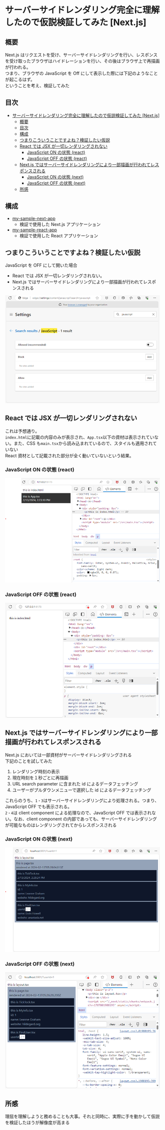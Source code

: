 # サーバーサイドレンダリング完全に理解したので仮説検証してみた [Next.js]

## 概要

Next.js はリクエストを受け、サーバーサイドレンダリングを行い、レスポンスを受け取ったブラウザはハイドレーションを行い、その後はブラウザ上で再描画が行われる。  
つまり、ブラウザの JavaScript を Off にして表示した際には下記のようなことが起こるはず。  
ということを考え、検証してみた

## 目次

- [サーバーサイドレンダリング完全に理解したので仮説検証してみた \[Next.js\]](#サーバーサイドレンダリング完全に理解したので仮説検証してみた-nextjs)
  - [概要](#概要)
  - [目次](#目次)
  - [構成](#構成)
  - [つまりこういうことですよね？検証したい仮説](#つまりこういうことですよね検証したい仮説)
  - [React では JSX が一切レンダリングされない](#react-では-jsx-が一切レンダリングされない)
    - [JavaScript ON の状態 (react)](#javascript-on-の状態-react)
    - [JavaScript OFF の状態 (react)](#javascript-off-の状態-react)
  - [Next.js ではサーバーサイドレンダリングにより一部描画が行われてレスポンスされる](#nextjs-ではサーバーサイドレンダリングにより一部描画が行われてレスポンスされる)
    - [JavaScript ON の状態 (next)](#javascript-on-の状態-next)
    - [JavaScript OFF の状態 (next)](#javascript-off-の状態-next)
  - [所感](#所感)

## 構成

- [my-sample-next-app](./my-sample-next-app)
  - 検証で使用した Next.js アプリケーション
- [my-sample-react-app](./my-sample-react-app)
  - 検証で使用した React アプリケーション

## つまりこういうことですよね？検証したい仮説

JavaScript を OFF にして開いた場合

- React では JSX が一切レンダリングされない。
- Next.js ではサーバーサイドレンダリングにより一部描画が行われてレスポンスされる

![00-js-off.png](./articles/images/00-js-off.png)

## React では JSX が一切レンダリングされない

これは予想通り。  
`index.html`に記載の内容のみが表示され、`App.tsx`以下の資材は表示されていない。また、CSS も`main.tsx`から読み込まれているので、スタイルも適用されていない  
React 資材として記載された部分が全く動いていないという結果。

### JavaScript ON の状態 (react)

![10-react-js-on.png](./articles/images/10-react-js-on.png)

### JavaScript OFF の状態 (react)

![11-react-js-off.png](./articles/images/11-react-js-off.png)

## Next.js ではサーバーサイドレンダリングにより一部描画が行われてレスポンスされる

Next.js においては一部資材がサーバーサイドレンダリングされる  
下記のことを試してみた

1. レンダリング時刻の表示
2. 現在時刻を１秒ごとに再描画
3. URL search parameter に含まれた id によるデータフェッチング
4. ユーザーがプルダウンメニューで選択した id によるデータフェッチング

これらのうち、`1・3`はサーバーサイドレンダリングにより処理される。つまり、JavaScript OFF でも表示される。  
`2・4`は client component による処理なので、JavaScript OFF では表示されない。なお、client component の内部であっても、サーバーサイドレンダリングが可能なものはレンダリングされてからレスポンスされる

### JavaScript ON の状態 (next)

![20-next-js-on.png](./articles/images/20-next-js-on.png)

### JavaScript OFF の状態 (next)

![21-next-js-off.png](./articles/images/21-next-js-off.png)

## 所感

理屈を理解しようと務めることも大事。それと同時に、実際に手を動かして仮説を検証したほうが解像度が高まる
